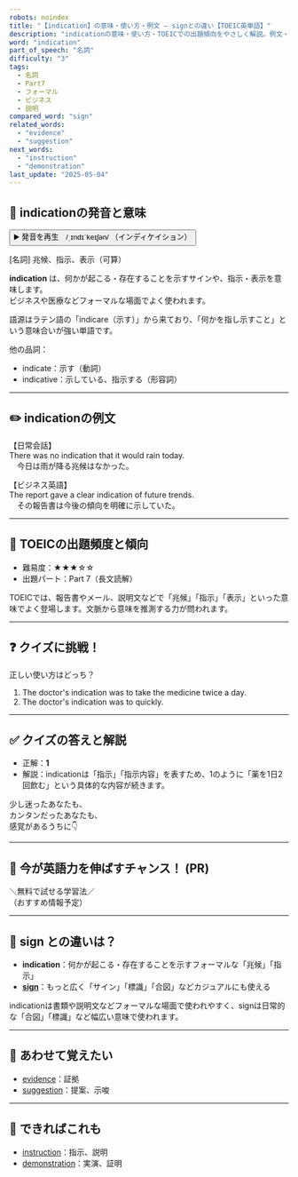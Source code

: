 ```yaml
---
robots: noindex
title: "【indication】の意味・使い方・例文 ― signとの違い【TOEIC英単語】"
description: "indicationの意味・使い方・TOEICでの出題傾向をやさしく解説。例文・クイズ付きでsignとの違いもわかりやすく学べます。"
word: "indication"
part_of_speech: "名詞"
difficulty: "3"
tags:
  - 名詞
  - Part7
  - フォーマル
  - ビジネス
  - 説明
compared_word: "sign"
related_words:
  - "evidence"
  - "suggestion"
next_words:
  - "instruction"
  - "demonstration"
last_update: "2025-05-04"
---
```


## 🔰 indicationの発音と意味

<button class="play-audio" onclick="playTTS('indication')">
  <span class="play-audio-main">
    ▶️ 発音を再生　/ˌɪndɪˈkeɪʃən/
  </span>
  <span class="play-audio-sub">
    （インディケイション）
  </span>
</button>

[名詞] 兆候、指示、表示（可算）

**indication** は、何かが起こる・存在することを示すサインや、指示・表示を意味します。  
ビジネスや医療などフォーマルな場面でよく使われます。

語源はラテン語の「indicare（示す）」から来ており、「何かを指し示すこと」という意味合いが強い単語です。

他の品詞：  
- indicate：示す（動詞）
- indicative：示している、指示する（形容詞）

---

## ✏️ indicationの例文

【日常会話】  
There was no indication that it would rain today.  
　今日は雨が降る兆候はなかった。

【ビジネス英語】  
The report gave a clear indication of future trends.  
　その報告書は今後の傾向を明確に示していた。

---

## 🎯 TOEICの出題頻度と傾向

- 難易度：★★★☆☆
- 出題パート：Part 7（長文読解）

TOEICでは、報告書やメール、説明文などで「兆候」「指示」「表示」といった意味でよく登場します。文脈から意味を推測する力が問われます。

---

## ❓ クイズに挑戦！

正しい使い方はどっち？

1. The doctor's indication was to take the medicine twice a day.  
2. The doctor's indication was to quickly.

---

## ✅ クイズの答えと解説

- 正解：**1**
- 解説：indicationは「指示」「指示内容」を表すため、1のように「薬を1日2回飲む」という具体的な内容が続きます。

少し迷ったあなたも、  
カンタンだったあなたも、  
感覚があるうちに👇️

---

## 🚀 今が英語力を伸ばすチャンス！ (PR)

<div class="info-center">
＼無料で試せる学習法／<br>  
（おすすめ情報予定）
</div>

---

## 🤔  sign との違いは？

- **indication**：何かが起こる・存在することを示すフォーマルな「兆候」「指示」
- **[sign](/word/sign)**：もっと広く「サイン」「標識」「合図」などカジュアルにも使える

indicationは書類や説明文などフォーマルな場面で使われやすく、signは日常的な「合図」「標識」など幅広い意味で使われます。

---

## 🧩 あわせて覚えたい

- [evidence](/word/evidence)：証拠
- [suggestion](/word/suggestion)：提案、示唆

---

## 📖 できればこれも

- [instruction](/word/instruction)：指示、説明
- [demonstration](/word/demonstration)：実演、証明

<!-- cvid: aid25_bid02 -->
